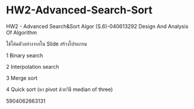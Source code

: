 # HW2-Advanced-Search-Sort
HW2 - Advanced Search&amp;Sort Algor (S.6)-040613292 Design And Analysis Of Algorithm

ใช้โค้ดตัวอย่างจากใน Slide สร้างโปรแกรม

1 Binary search

2 Interpolation search

3 Merge sort

4 Quick sort (หา pivot ด้วยวิธี median of three)

5904062663131
